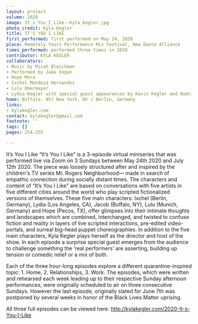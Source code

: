 ```yaml
---
layout: project
volume: 2020
image: It_s_You_I_Like--Kyla_Kegler.jpg
photo_credit: Kyla Kegler
title: IT'S YOU I LIKE
first_performed: first performed on May 24, 2020
place: Remotely Yours Performance Mix Festival, New Dance Alliance
times_performed: performed three times in 2020
contributor: KYLA KEGLER
collaborators:
- Music by Micah Blaichman
- Performed by Jake Vogan
- Hope Mora
- Ixchel Mendoza Hernandez
- Lulu Obermayer
- Lydia Kegler with special guest appearances by Kevin Kegler and Rodrigo Garcia Alves
home: Buffalo, NY/ New York, NY / Berlin, Germany
links:
- kylakegler.com
contact: kylakegler@gmail.com
footnote: ''
tags: []
pages: 254-255

---
```


It’s You I Like 
“It’s You I Like” is a 3-episode virtual miniseries that was performed live via Zoom on 3 Sundays between May 24th 2020 and July 12th 2020. The piece was loosely structured after and inspired by the children's TV series Mr. Rogers Neighborhood— made in search of empathic connection during socially distant times. The characters and content of “It’s You I Like” are based on conversations with five artists in five different cities around the world who play scripted fictionalized versions of themselves. These five main characters: Ixchel (Berlin, Germany), Lydia (Los Angeles, CA), Jacob (Buffalo, NY), Lulu (Munich, Germany) and Hope (Pecos, TX), offer glimpses into their intimate thoughts and landscapes which are combined, interchanged, and twisted to confuse fiction and reality in layers of live scripted interactions, pre-edited video-portals, and surreal big-head puppet choreographies. In addition to the five main characters, Kyla Kegler plays herself as the director and host of the show. In each episode a surprise special guest emerges from the audience to challenge something the ‘real performers’ are asserting, building up tension or comedic relief or a mix of both. 

Each of the three hour-long episodes explore a different quarantine-inspired topic: 1. Home, 2. Relationships, 3. Work. The episodes, which were written and rehearsed each week leading up to their respective Sunday afternoon performances, were originally scheduled to air on three consecutive Sundays. However the last episode, originally slated for June 7th was postponed by several weeks in honor of the Black Lives Matter uprising. 

All three full episodes can be viewed here: http://kylakegler.com/2020-It-s-You-I-Like
